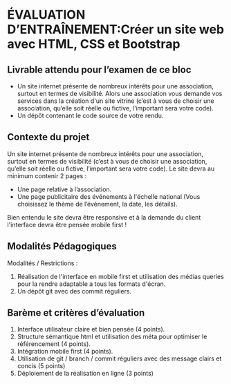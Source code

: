 # ÉVALUATION D’ENTRAÎNEMENT:Créer un site web avec HTML, CSS et Bootstrap

## Livrable attendu pour l’examen de ce bloc

- Un site internet présente de nombreux intérêts pour une association, surtout en termes de visibilité. Alors une association vous demande vos services dans la création d'un site vitrine (c’est à vous de choisir une association, qu’elle soit réelle ou fictive, l’important sera votre code).
- Un dépôt contenant le code source de votre rendu.

## Contexte du projet

Un site internet présente de nombreux intérêts pour une association, surtout en termes de visibilité (c’est
à vous de choisir une association, qu’elle soit réelle ou fictive, l’important sera votre code).
Le site devra au minimum contenir 2 pages :
- Une page relative à l’association.
- Une page publicitaire des événements à l'échelle national (Vous choisissez le thème de l’événement, la
date, les détails).

Bien entendu le site devra être responsive et à la demande du client l'interface devra être pensée mobile
first !

## Modalités Pédagogiques

Modalités / Restrictions :
1. Réalisation de l'interface en mobile first et utilisation des médias queries pour la rendre adaptable a tous les formats d'écran.
2. Un dépôt git avec des commit réguliers.

## Barème et critères d’évaluation

1. Interface utilisateur claire et bien pensée (4 points).
2. Structure sémantique html et utilisation des méta pour optimiser le référencement (4 points).
3. Intégration mobile first (4 points).
4. Utilisation de git / branch / commit réguliers avec des message clairs et concis (5 points)
5. Déploiement de la réalisation en ligne (3 points)


